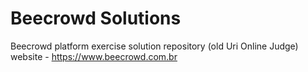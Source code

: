 # Beecrowd Solutions
Beecrowd platform exercise solution repository (old Uri Online Judge) 
website - https://www.beecrowd.com.br
